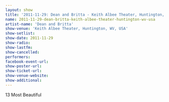 ```yaml
---
layout: show
title: '2011-11-29: Dean and Britta - Keith Albee Theater, Huntington, WV, USA'
name: 2011-11-29-dean-britta-keith-albee-theater-huntington-wv-usa
artist-name: 'Dean and Britta'
show-venue: 'Keith Albee Theater, Huntington, WV, USA'
show-setlist: 
show-date: 2011-11-29
show-radio: 
show-lastfm: 
show-cancelled: 
performers: 
facebook-event-url: 
show-poster-url: 
show-ticket-url: 
show-venue-website: 
show-additional: 
---
```


13 Most Beautiful